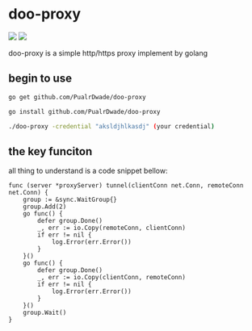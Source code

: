 # doo-proxy
![](https://img.shields.io/badge/language-go-blue.svg)  ![](https://img.shields.io/badge/proxy-http-gren.svg)

doo-proxy is a simple http/https proxy implement by golang

## begin to use

``` bash
go get github.com/PualrDwade/doo-proxy

go install github.com/PualrDwade/doo-proxy

./doo-proxy -credential "aksldjhlkasdj" (your credential)

```

## the key funciton

all thing to understand is a code snippet bellow:
```golang
func (server *proxyServer) tunnel(clientConn net.Conn, remoteConn net.Conn) {
	group := &sync.WaitGroup{}
	group.Add(2)
	go func() {
		defer group.Done()
		_, err := io.Copy(remoteConn, clientConn)
		if err != nil {
			log.Error(err.Error())
		}
	}()
	go func() {
		defer group.Done()
		_, err := io.Copy(clientConn, remoteConn)
		if err != nil {
			log.Error(err.Error())
		}
	}()
	group.Wait()
}
```